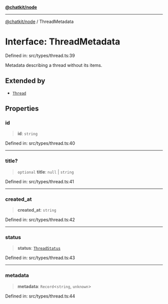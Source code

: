 [**@chatkit/node**](../README.md)

***

[@chatkit/node](../README.md) / ThreadMetadata

# Interface: ThreadMetadata

Defined in: src/types/thread.ts:39

Metadata describing a thread without its items.

## Extended by

- [`Thread`](Thread.md)

## Properties

### id

> **id**: `string`

Defined in: src/types/thread.ts:40

***

### title?

> `optional` **title**: `null` \| `string`

Defined in: src/types/thread.ts:41

***

### created\_at

> **created\_at**: `string`

Defined in: src/types/thread.ts:42

***

### status

> **status**: [`ThreadStatus`](../type-aliases/ThreadStatus.md)

Defined in: src/types/thread.ts:43

***

### metadata

> **metadata**: `Record`\<`string`, `unknown`\>

Defined in: src/types/thread.ts:44
